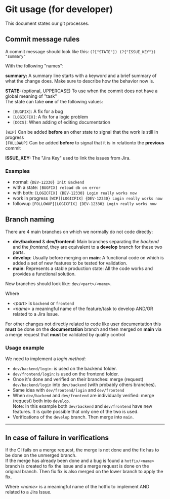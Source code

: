 # Git usage (for developer)

This document states our git processes.

## Commit message rules

A commit message should look like this: `(?["STATE"]) (?{"ISSUE_KEY"}) "summary"`

With the following "names":

**summary:** A summary line starts with a keyword and a brief summary of what the change does. Make sure to describe how the behavior now is.

**STATE:** (optional, UPPERCASE) To use when the commit does not have a global meaning of "task"  
The state can take **one** of the following values:
  - `[BUGFIX]`: A fix for a bug
  - `[LOGICFIX]`: A fix for a logic problem
  - `[DOCS]`: When adding of editing documentation  

`[WIP]` Can be added **before** an other state to signal that the work is still in progress  
`[FOLLOWUP]` Can be added **before** to signal that it is in relationto the **previous** commit

**ISSUE_KEY:** The "Jira Key" used to link the issues from Jira.

### Examples

- normal: `{DEV-12330} Init Backend`
- with a state: `[BUGFIX] reload db on error`
- with both: `[LOGICFIX] {DEV-12330} Login really works now`
- work in progress `[WIP][LOGICFIX] {DEV-12330} Login really works now`
- followup `[FOLLOWUP][LOGICFIX] {DEV-12330} Login really works now`

## Branch naming

There are 4 main branches on which we normally do not code directly:

- **dev/backend** & **dev/frontend**: Main branches separating the *backend* and the *frontend*, they are equivalent to a **develop** branch for these two parts.
- **develop**: Usually before merging on **main**: A functional code on which is added a set of new features to be tested for validation.
- **main**: Represents a stable production state: All the code works and provides a functional solution.

New branches should look like: `dev/<part>/<name>`.  

Where  
- *\<part\>* is `backend` or `frontend`
- *\<name\>* a meaningful name of the feature/task to develop AND/OR related to a Jira Issue.

For other changes not directly related to code like user documentation this **must** be done on the **documentation** branch and then merged on **main** via a merge request that **must** be validated by quality control


### Usage example

We need to implement a *login method*:  

- `dev/backend/login`: is used on the backend folder.
- `dev/frontend/login`: is used on the frontend folder.
- Once it's done and verified on their branches: merge (request) `dev/backend/login` into `dev/backend` (with probably others branches).
- Same idea with `dev/frontend/login` and `dev/frontend`
- When `dev/backend` and `dev/frontend` are individually verified: merge (request) both into `develop`.  
  Note: In this example both `dev/backend` and `dev/frontend` have new features. It is quite possible that only one of the two is used.
- Verifications of the `develop` branch. Then merge into `main`.

---

## In case of failure in verifications

If the CI fails on a merge request, the merge is not done and the fix has to be done on the unmerged branch.  
If the merge has already been done and a bug is found a `hotfix/<name>` branch is created to fix the issue and a merge request is done on the original branch. Then fix fix is also merged on the lower branch to apply the fix.

Where *\<name\>* is a meaningful name of the hotfix to implement AND related to a Jira Issue.
